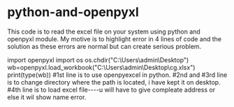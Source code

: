 # python-and-openpyxl
This code is to read the excel file on your system using python and openpyxl module.
My motive is to highlight error in 4 lines of code and the solution as these errors are normal but can create serious problem.

import openpyxl
import os
os.chdir("C:\\Users\\admin\\Desktop")
wb=openpyxl.load_workbook("C:\\Users\\admin\\Desktop\\cg.xlsx")
print(type(wb))
#1st line is to use openpyexcel in python.
#2nd and #3rd line is to change directory where the path is located, i have kept it on desktop.
#4th line is to load excel file----u will have to give compleate address or else it wil show name error.
